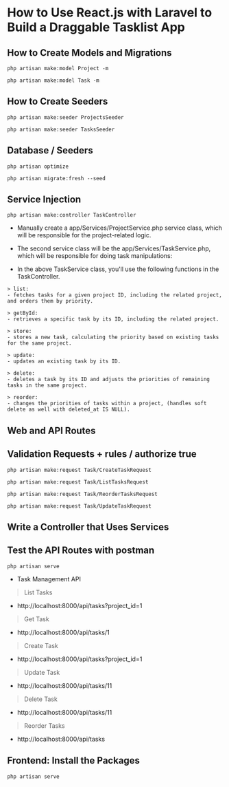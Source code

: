  # How to Use React.js with Laravel to Build a Draggable Tasklist App

 ## How to Create Models and Migrations
 ```
php artisan make:model Project -m

php artisan make:model Task -m
 ```

## How to Create Seeders

```
php artisan make:seeder ProjectsSeeder

php artisan make:seeder TasksSeeder
```


## Database / Seeders
```
php artisan optimize

php artisan migrate:fresh --seed
```

## Service Injection

```
php artisan make:controller TaskController

```

- Manually create a app/Services/ProjectService.php service class, which will be responsible for the project-related logic.

- The second service class will be the app/Services/TaskService.php, which will be responsible for doing task manipulations:

- In the above TaskService class, you'll use the following functions in the TaskController.
```
> list: 
- fetches tasks for a given project ID, including the related project, and orders them by priority.

> getById: 
- retrieves a specific task by its ID, including the related project.

> store: 
- stores a new task, calculating the priority based on existing tasks for the same project.

> update: 
- updates an existing task by its ID.

> delete: 
- deletes a task by its ID and adjusts the priorities of remaining tasks in the same project.

> reorder: 
- changes the priorities of tasks within a project, (handles soft delete as well with deleted_at IS NULL).
```

## Web and API Routes

## Validation Requests + rules / authorize true

```
php artisan make:request Task/CreateTaskRequest

php artisan make:request Task/ListTasksRequest

php artisan make:request Task/ReorderTasksRequest

php artisan make:request Task/UpdateTaskRequest
``` 

## Write a Controller that Uses Services

## Test the API Routes with postman

```
php artisan serve
```
- Task Management API

> List Tasks
- http://localhost:8000/api/tasks?project_id=1

> Get Task
- http://localhost:8000/api/tasks/1

> Create Task
- http://localhost:8000/api/tasks?project_id=1

> Update Task
- http://localhost:8000/api/tasks/11

> Delete Task
- http://localhost:8000/api/tasks/11

> Reorder Tasks 
- http://localhost:8000/api/tasks



## Frontend: Install the Packages

```
php artisan serve
```
